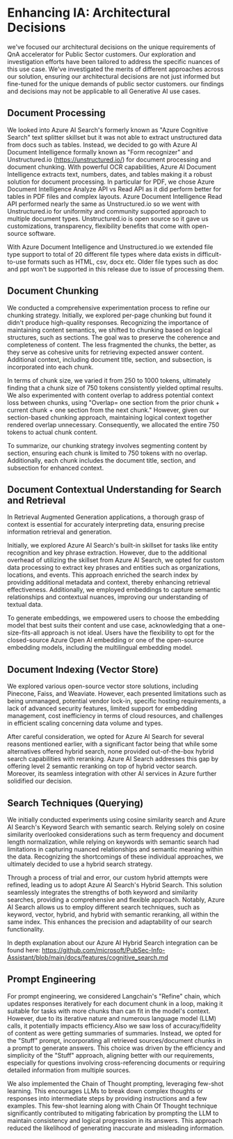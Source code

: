 # Enhancing IA: Architectural Decisions

we've focused our architectural decisions on the unique requirements of QnA accelerator for Public Sector customers. Our exploration and investigation efforts have been tailored to address the specific nuances of this use case. We've investigated the merits of different approaches across our solution, ensuring our architectural decisions are not just informed but fine-tuned for the unique demands of public sector customers. our findings and decisions may not be applicable to all Generative AI use cases.

## Document Processing

We looked into Azure AI Search's formerly known as "Azure Cognitive Search" text splitter skillset but it was not able to extract unstructured data from docs such as tables. Instead, we decided to go with Azure AI Document Intelligence formally known as "Form recognizer" and Unstructured.io (https://unstructured.io/) for document processing and document chunking. With powerful OCR capabilities, Azure AI Document Intelligence extracts text, numbers, dates, and tables making it a robust solution for document processing. In particular for PDF, we chose Azure Document Intelligence Analyze API vs Read API as it did perform better for tables in PDF files and complex layouts. Azure Document Intelligence Read API performed nearly the same as Unstructured.io so we went with Unstructured.io for uniformity and community supported approach to multiple document types. Unstructured.io is open source so it gave us customizations, transparency, flexibility benefits that come with open-source software.

With Azure Document Intelligence and Unstructured.io we extended file type support to total of 20 different file types where data exists in difficult-to-use formats such as HTML, csv, docx etc. Older file types such as doc and ppt won't be supported in this release due to issue of processing them. 


## Document Chunking

We conducted a comprehensive experimentation process to refine our chunking strategy. Initially, we explored per-page chunking but found it didn't produce high-quality responses. Recognizing the importance of maintaining content semantics, we shifted to chunking based on logical structures, such as sections. The goal was to preserve the coherence and completeness of content. The less fragmented the chunks, the better, as they serve as cohesive units for retrieving expected answer content. Additional context, including document title, section, and subsection, is incorporated into each chunk.

In terms of chunk size, we varied it from 250 to 1000 tokens, ultimately finding that a chunk size of 750 tokens consistently yielded optimal results. We also experimented with content overlap to address potential context loss between chunks, using "Overlap= one section from the prior chunk + current chunk + one section from the next chunk." However, given our section-based chunking approach, maintaining logical context together rendered overlap unnecessary. Consequently, we allocated the entire 750 tokens to actual chunk content.

To summarize, our chunking strategy involves segmenting content by section, ensuring each chunk is limited to 750 tokens with no overlap. Additionally, each chunk includes the document title, section, and subsection for enhanced context.

## Document Contextual Understanding for Search and Retrieval

In Retrieval Augmented Generation applications, a thorough grasp of context is essential for accurately interpreting data, ensuring precise information retrieval and generation.

Initially, we explored Azure AI Search's built-in skillset for tasks like entity recognition and key phrase extraction. However, due to the additional overhead of utilizing the skillset from Azure AI Search, we opted for custom data processing to extract key phrases and entities such as organizations, locations, and events. This approach enriched the search index by providing additional metadata and context, thereby enhancing retrieval effectiveness. Additionally, we employed embeddings to capture semantic relationships and contextual nuances, improving our understanding of textual data.

To generate embeddings, we empowered users to choose the embedding model that best suits their content and use case, acknowledging that a one-size-fits-all approach is not ideal. Users have the flexibility to opt for the closed-source Azure Open AI embedding or one of the open-source embedding models, including the multilingual embedding model.

## Document Indexing (Vector Store)

We explored various open-source vector store solutions, including Pinecone, Faiss, and Weaviate. However, each presented limitations such as being unmanaged, potential vendor lock-in, specific hosting requirements, a lack of advanced security features, limited support for embedding management, cost inefficiency in terms of cloud resources, and challenges in efficient scaling concerning data volume and types.

After careful consideration, we opted for Azure AI Search for several reasons mentioned earlier, with a significant factor being that while some alternatives offered hybrid search, none provided out-of-the-box hybrid search capabilities with reranking. Azure AI Search addresses this gap by offering level 2 semantic reranking on top of hybrid vector search. Moreover, its seamless integration with other AI services in Azure further solidified our decision.

## Search Techniques (Querying)

We initially conducted experiments using cosine similarity search and Azure AI Search's Keyword Search with semantic search. Relying solely on cosine similarity overlooked considerations such as term frequency and document length normalization, while relying on keywords with semantic search had limitations in capturing nuanced relationships and semantic meaning within the data. Recognizing the shortcomings of these individual approaches, we ultimately decided to use a hybrid search strategy.

Through a process of trial and error, our custom hybrid attempts were refined, leading us to adopt Azure AI Search's Hybrid Search. This solution seamlessly integrates the strengths of both keyword and similarity searches, providing a comprehensive and flexible approach. Notably, Azure AI Search allows us to employ different search techniques, such as keyword, vector, hybrid, and hybrid with semantic reranking, all within the same index. This enhances the precision and adaptability of our search functionality.

In depth explanation about our Azure AI Hybrid Search integration can be found here: https://github.com/microsoft/PubSec-Info-Assistant/blob/main/docs/features/cognitive_search.md

## Prompt Engineering

For prompt engineering, we considered Langchain's "Refine" chain, which updates responses iteratively for each document chunk in a loop, making it suitable for tasks with more chunks than can fit in the model's context. However, due to its iterative nature and numerous language model (LLM) calls, it potentially impacts efficiency.Also we saw loss of accuracy/fidelity of content as were getting summaries of summaries. Instead, we opted for the "Stuff" prompt, incorporating all retrieved sources/document chunks in a prompt to generate answers. This choice was driven by the efficiency and simplicity of the "Stuff" approach, aligning better with our requirements, especially for questions involving cross-referencing documents or requiring detailed information from multiple sources.

We also implemented the Chain of Thought prompting, leveraging few-shot learning. This encourages LLMs to break down complex thoughts or responses into intermediate steps by providing instructions and a few examples. This few-shot learning along with Chain Of Thought technique significantly contributed to mitigating fabrication by prompting the LLM to maintain consistency and logical progression in its answers. This approach reduced the likelihood of generating inaccurate and misleading information.
